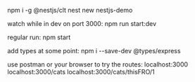 npm i -g @nestjs/clt
nest new nestjs-demo

watch while in dev on port 3000:
npm run start:dev 

regular run:
npm start

add types at some point:
npm i --save-dev @types/express

use postman or your browser to try the routes:
localhost:3000
localhost:3000/cats
localhost:3000/cats/thisFRO/1
